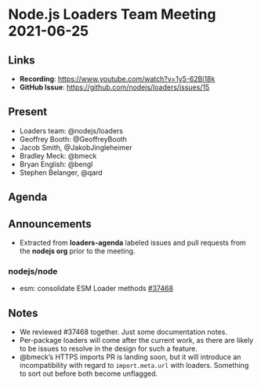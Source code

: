 # Node.js  Loaders Team Meeting 2021-06-25

## Links

* **Recording**: https://www.youtube.com/watch?v=1y5-62Bi18k
* **GitHub Issue**: https://github.com/nodejs/loaders/issues/15

## Present

* Loaders team: @nodejs/loaders
* Geoffrey Booth: @GeoffreyBooth
* Jacob Smith, @JakobJingleheimer
* Bradley Meck: @bmeck
* Bryan English: @bengl
* Stephen Belanger, @qard

## Agenda

## Announcements

* Extracted from **loaders-agenda** labeled issues and pull requests from the **nodejs org** prior to the meeting.

### nodejs/node

* esm: consolidate ESM Loader methods [#37468](https://github.com/nodejs/node/pull/37468)


## Notes

* We reviewed #37468 together. Just some documentation notes.
* Per-package loaders will come after the current work, as there are likely to be issues to resolve in the design for such a feature.
* @bmeck’s HTTPS imports PR is landing soon, but it will introduce an incompatibility with regard to `import.meta.url` with loaders. Something to sort out before both become unflagged.

